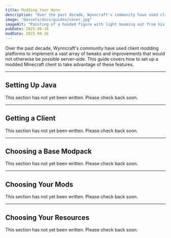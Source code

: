 ```yaml
---
title: Modding Your Wynn
description: "Over the past decade, Wynncraft's community have used client modding platforms to implement a vast array of tweaks and improvements that would not otherwise be possible server-side. This guide covers how to set up a modded Minecraft client to take advantage of these features."
image: "@assets/docs/guides/cover.jpg"
imageAlt: "Painting of a hooded figure with light beaming out from his chest"
pubDate: 2025-08-16
modDate: 2025-08-16
---
```


Over the past decade, Wynncraft's community have used client modding platforms to implement a vast array of tweaks and improvements that would not otherwise be possible server-side. This guide covers how to set up a modded Minecraft client to take advantage of these features.

---

## Setting Up Java

This section has not yet been written.
Please check back soon.

---

## Getting a Client

This section has not yet been written.
Please check back soon.

---

## Choosing a Base Modpack

This section has not yet been written.
Please check back soon.

---

## Choosing Your Mods

This section has not yet been written.
Please check back soon.

---

## Choosing Your Resources

This section has not yet been written.
Please check back soon.